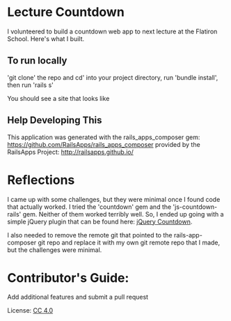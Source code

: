 # Lecture Countdown 

I volunteered to build a countdown web app to next lecture at the Flatiron School. Here's what I built. 

## To run locally

'git clone' the repo and cd' into your project directory, run 'bundle install', then run 'rails s' 

You should see a site that looks like <a href=""></a>

## Help Developing This

This application was generated with the rails_apps_composer gem:
https://github.com/RailsApps/rails_apps_composer
provided by the RailsApps Project:
http://railsapps.github.io/

# Reflections 

I came up with some challenges, but they were minimal once I found code that actually worked. I tried the 'countdown' gem and the 'js-countdown-rails' gem. Neither of them worked terribly well. So, I ended up going with a simple jQuery plugin that can be found here: <a href="https://github.com/hilios/jQuery.countdown">jQuery Countdown</a>.

I also needed to remove the remote git that pointed to the rails-app-composer git repo and replace it with my own git remote repo that I made, but the challenges were minimal. 

# Contributor's Guide: 

Add additional features and submit a pull request

License: <a href="https://creativecommons.org/licenses/by/4.0/">CC 4.0</a>




